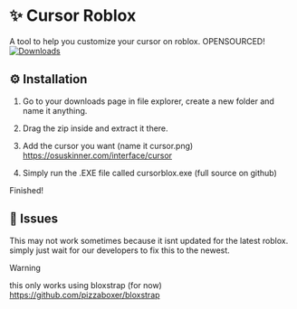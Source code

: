 # ✨ Cursor Roblox
A tool to help you customize your cursor on roblox. OPENSOURCED!
<br>
[![Downloads](https://img.shields.io/github/downloads/eqate/cursor-roblox/latest/total?color=981bfe)](https://github.com/eqate/cursor-roblox/releases)
## __⚙__ Installation
1. Go to your downloads page in file explorer, create a new folder and name it anything.


2. Drag the zip inside and extract it there.


3. Add the cursor you want (name it cursor.png) <https://osuskinner.com/interface/cursor>


4. Simply run the .EXE file called cursorblox.exe (full source on github)


Finished!



## __🐜__ Issues

This may not work sometimes because it isnt updated for the latest roblox. simply just wait for our developers to fix this to the newest.

> [!WARNING]
> this only works using bloxstrap (for now) <https://github.com/pizzaboxer/bloxstrap>
